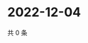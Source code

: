 # 2022-12-04

共 0 条

<!-- BEGIN WEIBO -->
<!-- 最后更新时间 Sun Dec 04 2022 05:00:53 GMT+0800 (China Standard Time) -->

<!-- END WEIBO -->
